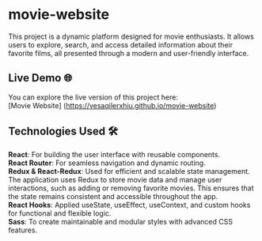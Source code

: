 # movie-website
This project is a dynamic platform designed for movie enthusiasts. It allows users to explore, search, and access detailed information about their favorite films, all presented through a modern and user-friendly interface.

## Live Demo 🌐
You can explore the live version of this project here:  
[Movie Website] (https://vesaqilerxhiu.github.io/movie-website)  

## Technologies Used 🛠️
**React**: For building the user interface with reusable components.  
**React Router**: For seamless navigation and dynamic routing.  
**Redux & React-Redux**: Used for efficient and scalable state management. The application uses Redux to store movie data and manage user interactions, such as adding or removing favorite movies. This ensures that the state remains consistent and accessible throughout the app.  
**React Hooks**: Applied useState, useEffect, useContext, and custom hooks for functional and flexible logic.  
**Sass**: To create maintainable and modular styles with advanced CSS features.  
